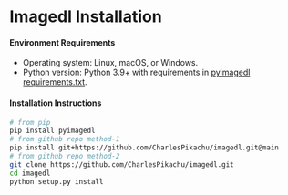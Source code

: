 # Imagedl Installation

#### Environment Requirements

- Operating system: Linux, macOS, or Windows.
- Python version: Python 3.9+ with requirements in [pyimagedl requirements.txt](https://github.com/CharlesPikachu/imagedl/blob/main/requirements.txt).

#### Installation Instructions

```sh
# from pip
pip install pyimagedl
# from github repo method-1
pip install git+https://github.com/CharlesPikachu/imagedl.git@main
# from github repo method-2
git clone https://github.com/CharlesPikachu/imagedl.git
cd imagedl
python setup.py install
```